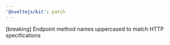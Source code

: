 ```yaml
---
'@sveltejs/kit': patch
---
```


[breaking] Endpoint method names uppercased to match HTTP specifications
